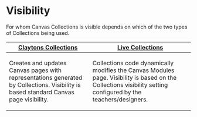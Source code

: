 # Visibility

For whom Canvas Collections is visible depends on which of the two types of Collections being used.

| [Claytons Collections](./claytons.md) | [Live Collections](./live.md) |
| --- | --- |
| <p>Creates and updates Canvas pages with representations generated by Collections. Visibility is based standard Canvas page visibility.</p>| <p> Collections code dynamically modifies the Canvas Modules page. Visibility is based on the Collections visibility setting configured by the teachers/designers.</p> |
